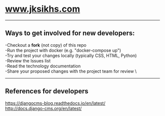 # www.jksikhs.com
--------------------

## Ways to get involved for new developers:

-Checkout a **fork** (not copy) of this repo \
-Run the project with docker (e.g. "docker-compose up") \
-Try and test your changes locally (typically CSS, HTML, Python) \
-Review the Issues list \
-Read the technology documentation \
-Share your proposed changes with the project team for review \

--------------------
## References for developers
https://djangocms-blog.readthedocs.io/en/latest/ \
http://docs.django-cms.org/en/latest/

